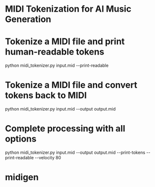# MIDI Tokenization for AI Music Generation

# Tokenize a MIDI file and print human-readable tokens

python midi_tokenizer.py input.mid --print-readable

# Tokenize a MIDI file and convert tokens back to MIDI

python midi_tokenizer.py input.mid --output output.mid

# Complete processing with all options

python midi_tokenizer.py input.mid --output output.mid --print-tokens --print-readable --velocity 80
# midigen
